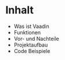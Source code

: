 # Inhalt
- Was ist Vaadin 
- Funktionen
- Vor- und Nachteile
- Projektaufbau
- Code Beispiele 

<div class="w-60 relative mt-4">
  <div class="relative w-80 h-40">
    <img
      v-motion
      :initial="{ x: 800, y: -100, scale: 1.5, rotate: -50 }"
      :enter="final"
      class="absolute top-0 left-0 right-0 bottom-0"
      src="assets/icon.png"
      alt=""
    />
  </div>
</div>

<script setup lang="ts">
const final = {
  x: 500,
  y: -150,
  rotate: 0,
  scale: 1,
  transition: {
    type: 'spring',
    damping: 10,
    stiffness: 20,
    mass: 2
  }
}
</script>